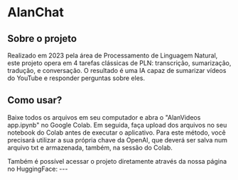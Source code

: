 # AlanChat

## Sobre o projeto
Realizado em 2023 pela área de Processamento de Linguagem Natural, este projeto opera em 4 tarefas clássicas de PLN: transcrição, sumarização, tradução, e conversação. O resultado é uma IA capaz de sumarizar vídeos do YouTube e responder perguntas sobre eles.


## Como usar?
Baixe todos os arquivos em seu computador e abra o "AlanVideos app.ipynb" no Google Colab. Em seguida, faça upload dos arquivos no seu notebook do Colab antes de executar o aplicativo. Para este método, você precisará utilizar a sua própria chave da OpenAI, que deverá ser salva num arquivo txt e armazenada, também, na sessão do Colab.

Também é possível acessar o projeto diretamente através da nossa página no HuggingFace: ---
